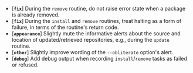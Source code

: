 * [**`fix`**] During the `remove` routine, do not raise error state when a package is already removed.
* [**`fix`**] During the `install` and `remove` routines, treat halting as a form of failure, in terms of the routine's return code.
* [**`appearance`**] Slightly mute the informative alerts about the source and location of updated/retrieved repositories, e.g., during the `update` routine.
* [**`other`**] Slightly improve wording of the `--obliterate` option's alert.
* [**`debug`**] Add debug output when recording `install`/`remove` tasks as failed or refused.